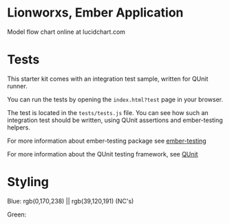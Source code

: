 Lionworxs, Ember Application
===========

Model flow chart online at lucidchart.com

Tests
=====

This starter kit comes with an integration test sample, written for QUnit runner.

You can run the tests by opening the `index.html?test` page in your browser.

The test is located in the `tests/tests.js` file. You can see how such an
integration test should be written, using QUnit assertions and ember-testing helpers.

For more information about ember-testing package see [ember-testing](http://emberjs.com/guides/testing/integration/)

For more information about the QUnit testing framework, see [QUnit](http://qunitjs.com/)

Styling
====

Blue: rgb(0,170,238) || rgb(39,120,191) (NC's)

Green:
